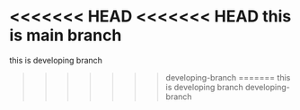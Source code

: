 <<<<<<< HEAD
<<<<<<< HEAD
this is main branch
=======
this is developing branch
>>>>>>> developing-branch
=======
this is developing branch
>>>>>>> developing-branch
